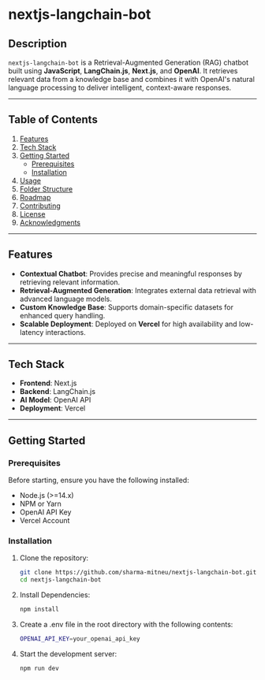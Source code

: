 # nextjs-langchain-bot

## Description
`nextjs-langchain-bot` is a Retrieval-Augmented Generation (RAG) chatbot built using **JavaScript**, **LangChain.js**, **Next.js**, and **OpenAI**. It retrieves relevant data from a knowledge base and combines it with OpenAI's natural language processing to deliver intelligent, context-aware responses.

---

## Table of Contents
1. [Features](#features)  
2. [Tech Stack](#tech-stack)  
3. [Getting Started](#getting-started)  
    - [Prerequisites](#prerequisites)  
    - [Installation](#installation)  
4. [Usage](#usage)  
5. [Folder Structure](#folder-structure)  
6. [Roadmap](#roadmap)  
7. [Contributing](#contributing)  
8. [License](#license)  
9. [Acknowledgments](#acknowledgments)

---

## Features
- **Contextual Chatbot**: Provides precise and meaningful responses by retrieving relevant information.  
- **Retrieval-Augmented Generation**: Integrates external data retrieval with advanced language models.  
- **Custom Knowledge Base**: Supports domain-specific datasets for enhanced query handling.  
- **Scalable Deployment**: Deployed on **Vercel** for high availability and low-latency interactions.  

---

## Tech Stack
- **Frontend**: Next.js  
- **Backend**: LangChain.js  
- **AI Model**: OpenAI API  
- **Deployment**: Vercel  

---

## Getting Started

### Prerequisites
Before starting, ensure you have the following installed:
- Node.js (>=14.x)
- NPM or Yarn
- OpenAI API Key
- Vercel Account

### Installation
1. Clone the repository:
   ```bash
   git clone https://github.com/sharma-mitneu/nextjs-langchain-bot.git
   cd nextjs-langchain-bot
2. Install Dependencies:
   ```bash
   npm install
3. Create a .env file in the root directory with the following contents:
   ```bash
   OPENAI_API_KEY=your_openai_api_key
4. Start the development server:
   ```bash
   npm run dev
